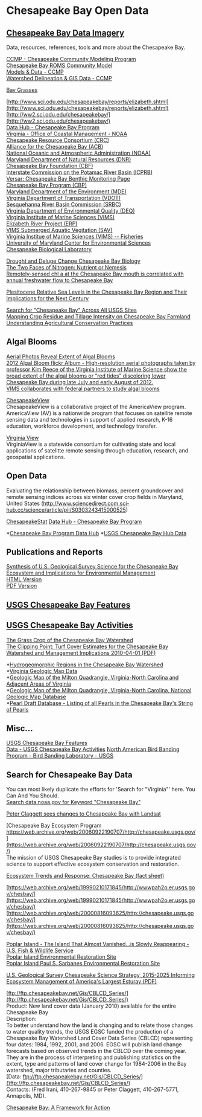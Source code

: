 # Chesapeake Bay Open Data  

## [Chesapeake Bay Data Imagery](data-chesapeake-bay-imagery.md)

Data, resources, references, tools and more about the Chesapeake Bay.  
 
  
[CCMP - Chesapeake Community Modeling Program](http://ches.communitymodeling.org/index.php)  
[Chesapeake Bay ROMS Community Model](http://ches.communitymodeling.org/models/ChesROMS/index.php)  
[Models & Data - CCMP](http://ches.communitymodeling.org/models.php)  
[Watershed Delineation & GIS Data - CCMP](http://ches.communitymodeling.org/models/CBPhase5/datalibrary/watershed-GIS-data.php)  


[Bay Grasses](http://www.chesapeakebay.net/issues/issue/bay_grasses)  


[http://www.sci.odu.edu/chesapeakebay/reports/elizabeth.shtml](http://www.sci.odu.edu/chesapeakebay/reports/elizabeth.shtml)  
[http://ww2.sci.odu.edu/chesapeakebay/](http://ww2.sci.odu.edu/chesapeakebay/)  
[Data Hub - Chesapeake Bay Program](http://www.chesapeakebay.net/data)  
[Virginia - Office of Coastal Management - NOAA](https://www.coast.noaa.gov/states/virginia/)  
[Chesapeake Resource Consortium (CRC)](http://www.chesapeake.org/)  
[Alliance for the Chesapeake Bay (ACB)](http://www.alliancechesbay.org/index.cfm)  
[National Oceanic and Atmospheric Administration (NOAA)](http://www.noaa.gov/)  
[Maryland Department of Natural Resources (DNR)](http://www.dnr.state.md.us/sw_index_flash.asp)  
[Chesapeake Bay Foundation (CBF)](http://www.cbf.org/)  
[Interstate Commission on the Potamac River Basin (ICPRB)](http://www.potomacriver.org/)  
[Versar: Chesapeake Bay Benthic Monitoring Page](http://esm.versar.com/Vcb/Benthos/CBBENhome.htm)  
[Chesapeake Bay Program (CBP)](http://www.chesapeakebay.net)  
[Maryland Department of the Environment (MDE)](http://www.mde.state.md.us/)  
[Virginia Department of Transportation (VDOT)](http://www.virginiadot.org/default_flash.asp)  
[Sesquehanna River Basin Commission (SRBC)](http://www.srbc.net/)  
[Virginia Department of Environmental Quality (DEQ)](http://www.deq.state.va.us/)  
[Virginia Institute of Marine Sciences (VIMS)](http://www.vims.edu/index.php?svr=www)  
[Elizabeth River Project (ERP)](http://www.elizabethriver.org/)  
[VIMS Submerged Aquatic Vegitation (SAV)](http://www.vims.edu/bio/sav/)  
[Virginia Institue of Marine Sciences (VIMS) -- Fisheries](http://www.vims.edu/research/departments/fisheries/index.php)  
[University of Maryland Center for Environmental Sciences](http://www.umces.edu/)  
[Chesapeake Biological Laboratory](http://www.umces.edu/cbl)  


[Drought and Deluge Change Chesapeake Bay Biology](http://earthobservatory.nasa.gov/Features/ChesapeakeBay/)  
[The Two Faces of Nitrogen: Nutrient or Nemesis](http://earthobservatory.nasa.gov/Features/ChesapeakeBay/chesapeake_bay2.php)  
[Remotely-sensed chl a at the Chesapeake Bay mouth is correlated with annual freshwater flow to Chesapeake Bay](https://disc.gsfc.nasa.gov/education-and-outreach/additional/science-focus/PDFs/2004GL021852.pdf)  

[Plesitocene Relative Sea Levels in the Chesapeake Bay Region and Their Implications for the Next Century](http://www.geosociety.org/gsatoday/archive/25/8/pdf/i1052-5173-25-8-4.pdf)  

[Search for "Chesapeake Bay" Across All USGS Sites](https://search.usa.gov/search?affiliate=usgs&query=chesapeake+bay)  
[Mapping Crop Residue and Tillage Intensity on Chesapeake Bay Farmland](http://eros.usgs.gov/doi-remote-sensing-activities/2015/mapping-crop-residue-and-tillage-intensity-chesapeake-bay-farmland)  
[Understanding Agricultural Conservation Practices](http://eros.usgs.gov/doi-remote-sensing-activities/2015/understanding-agricultural-conservation-practices)

## Algal Blooms
[Aerial Photos Reveal Extent of Algal Blooms](http://www.vims.edu/newsandevents/_docs/bloom_photos.pdf)  
[2012 Algal Bloom flickr Album - High-resolution aerial photographs taken by professor Kim Reece of the Virginia Institute of Marine Science show the broad extent of the algal blooms or “red tides” discoloring lower Chesapeake Bay during late July and early August of 2012.](https://www.flickr.com/photos/vims_photos/sets/72157630853932606/)  
[VIMS collaborates with federal partners to study algal blooms](http://www.wm.edu/news/stories/2016/vims-collaborates-with-federal-partners-to-study-algal-blooms.php)  


[ChesapeakeView](http://www.chesapeakeview.psu.edu/)  
ChesapeakeView is a collaborative project of the AmericaView program. AmericaView (AV) is a nationwide program that focuses on satellite remote sensing data and technologies in support of applied research, K-16 education, workforce development, and technology transfer. 

[Virginia View](http://virginiaview.cnre.vt.edu/)  
VirginiaView is a statewide consortium for cultivating state and local applications of satelitte remote sensing through education, research, and geospatial applications.  


## Open Data  

Evaluating the relationship between biomass, percent groundcover and remote sensing indices across six winter cover crop fields in Maryland, United States
(http://www.sciencedirect.com.sci-hub.cc/science/article/pii/S0303243415000525)

[ChesapeakeStat](http://www.chesapeakestat.com/)
[Data Hub - Chesapeake Bay Program](http://www.chesapeakebay.net/data)



*[Chesapeake Bay Program Data Hub](http://www.chesapeakebay.net/data)
*[USGS Chesapeake Bay Hub Data](http://chesapeake.usgs.gov/data.html)  

## Publications and Reports  

[Synthesis of U.S. Geological Survey Science for the Chesapeake Bay Ecosystem and Implications for Environmental Management](https://pubs.usgs.gov/circ/circ1316/)  
[HTML Version](https://pubs.usgs.gov/circ/circ1316/html/)  
[PDF Version](https://pubs.usgs.gov/circ/circ1316/circular1316.pdf)  

## [USGS Chesapeake Bay Features](http://chesapeake.usgs.gov/)  
## [USGS Chesapeake Bay Activities](http://chesapeake.usgs.gov/phase6/)  

[The Grass Crop of the Chesapeake Bay Watershed](http://chesapeakestormwater.net/2009/06/the-grass-crop-of-the-chesapeake-bay-watershed/)  
[The Clipping Point: Turf Cover Estimates for the Chesapeake Bay Watershed and Management Implications 2010-04-01 (PDF)](http://chesapeakestormwater.net/wp-content/uploads/downloads/2012/01/TechBulletinNo8TheClippingPoint.pdf)  




*[Hydrogeomorphic Regions in the Chesapeake Bay Watershed](http://water.usgs.gov/GIS/metadata/usgswrd/XML/hgmr.xml)  
*[Virginia Geologic Map Data](http://mrdata.usgs.gov/geology/state/state.php?state=VA)  
*[Geologic Map of the Milton Quadrangle, Virginia-North Carolina and Adjacent Areas of Virginia](https://pubs.er.usgs.gov/publication/i683)  
*[Geologic Map of the Milton Quadrangle, Virginia-North Carolina, National Geologic Map Database](http://ngmdb.usgs.gov/Prodesc/proddesc_9458.htm)  
*[Pearl Draft Database - Listing of all Pearls in the Chesapeake Bay's String of Pearls](http://www.stringofpearls.org/?page_id=2058)  


## Misc...  

[USGS Chesapeake Bay Features](http://chesapeake.usgs.gov/)  
[Data - USGS Chesapeake Bay Activities](http://chesapeake.usgs.gov/data.html)
[North American Bird Banding Program - Bird Banding Laboratory - USGS](https://www.pwrc.usgs.gov/bbl/)  

## Search for Chesapeake Bay Data  
You can most likely duplicate the efforts for 'Search for "Virginia"' here. You Can And You Should.  
[Search data.noaa.gov for Keyword "Chesapeake Bay"](https://data.noaa.gov/dataset?q=Chesapeake+Bay)  

[Peter Claggett sees changes to Chesapeake Bay with Landsat](http://earthsky.org/earth/peter-claggett-sees-change-to-chesapeake-bay-with-landsat)  


[Chesapeake Bay Ecosystem Program https://web.archive.org/web/20060922190707/http://chesapeake.usgs.gov/](https://web.archive.org/web/20060922190707/http://chesapeake.usgs.gov/)  
The mission of USGS Chesapeake Bay studies is to provide integrated science to support effective ecosystem conservation and restoration.  

[Ecosystem Trends and Response:  Chesapeake Bay (fact sheet)](https://web.archive.org/web/20060922190707/http://geochange.er.usgs.gov/pub/info/facts/chesapeake/)  

[https://web.archive.org/web/19990210171845/http://wwwpah2o.er.usgs.gov/chesbay/](https://web.archive.org/web/19990210171845/http://wwwpah2o.er.usgs.gov/chesbay/)  
[https://web.archive.org/web/20000816093625/http://chesapeake.usgs.gov/chesbay/](https://web.archive.org/web/20000816093625/http://chesapeake.usgs.gov/chesbay/)  


[Poplar Island - The Island That Almost Vanished...is Slowly Reappearing - U.S. Fish & Wildlife Service](http://www.fws.gov/ChesapeakeBay/Newsletter/Summer05/Poplar%20Island/Island.htm)  
[Poplar Island Environmental Restoration Site](http://web.archive.org/web/20101117031210/http://www.nab.usace.army.mil/projects/Maryland/PoplarIsland/index.html)  
[Poplar Island Paul S. Sarbanes Environmental Restoration Site](http://web.archive.org/web/20120708151154/http://www.nab.usace.army.mil/Projects/PoplarIsland/Intro.htm)  


[U.S. Geological Survey Chesapeake Science Strategy, 2015-2025 Informing Ecosystem Management of America's Largest Esturay (PDF)](https://pubs.usgs.gov/of/2015/1162/ofr20151162.pdf)  

[ftp://ftp.chesapeakebay.net/Gis/CBLCD_Series/](ftp://ftp.chesapeakebay.net/Gis/CBLCD_Series/)  
Product:  New land cover data (January 2010) available for the entire Chesapeake Bay  
Description:  
To better understand how the land is changing and to relate those changes to water quality trends, the USGS EGSC funded the production of a Chesapeake Bay Watershed Land Cover Data Series (CBLCD) representing four dates: 1984, 1992, 2001, and 2006. EGSC will publish land change forecasts based on observed trends in the CBLCD over the coming year. They are in the process of interpreting and publishing statistics on the extent, type and patterns of land cover change for 1984-2006 in the Bay watershed, major tributaries and counties.  
[Data:  ftp://ftp.chesapeakebay.net/Gis/CBLCD_Series/]()ftp://ftp.chesapeakebay.net/Gis/CBLCD_Series/)  
Contacts:  (Fred Irani, 410-267-9845 or Peter Claggett, 410-267-5771, Annapolis, MD).  



[Chesapeake Bay: A Framework for Action](https://nepis.epa.gov/Exe/ZyNET.exe/2000VSI8.TXT?ZyActionD=ZyDocument&Client=EPA&Index=1981+Thru+1985&Docs=&Query=&Time=&EndTime=&SearchMethod=1&TocRestrict=n&Toc=&TocEntry=&QField=&QFieldYear=&QFieldMonth=&QFieldDay=&IntQFieldOp=0&ExtQFieldOp=0&XmlQuery=&File=D%3A%5Czyfiles%5CIndex%20Data%5C81thru85%5CTxt%5C00000011%5C2000VSI8.txt&User=ANONYMOUS&Password=anonymous&SortMethod=h%7C-&MaximumDocuments=1&FuzzyDegree=0&ImageQuality=r75g8/r75g8/x150y150g16/i425&Display=hpfr&DefSeekPage=x&SearchBack=ZyActionL&Back=ZyActionS&BackDesc=Results%20page&MaximumPages=1&ZyEntry=1&SeekPage=x&ZyPURL)

